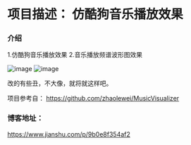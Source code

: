 # 项目描述： 仿酷狗音乐播放效果

### 介绍

1.仿酷狗音乐播放效果
2.音乐播放频谱波形图效果

![image](https://github.com/tenda2014/KuGouMusic/blob/master/doc_raw/jietu.png)
![image](https://github.com/tenda2014/KuGouMusic/blob/master/doc_raw/kugou_jietu.png)

改的有些丑，不大像，就将就这样吧。

项目参考自：
https://github.com/zhaolewei/MusicVisualizer

### 博客地址：
https://www.jianshu.com/p/9b0e8f354af2

